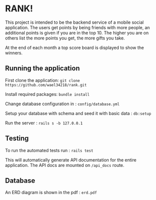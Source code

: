 # RANK!

This project is intended to be the backend service of a mobile social application. The users get points by being friends with more people, an additional points is given if you are in the top 10. The higher you are on others list the more points you get, the more gifts you take.

At the end of each month a top score board is displayed to show the winners.


## Running the application

First clone the application: `git clone https://github.com/wael34218/rank.git`

Install required packages: `bundle install`

Change database configuration in : `config/database.yml`

Setup your database with schema and seed it with basic data : `db:setup`

Run the server : `rails s -b 127.0.0.1`

## Testing

To run the automated tests run : `rails test`

This will automatically generate API documentation for the entire application. The API docs are mounted on `/api_docs` route.

## Database

An ERD diagram is shown in the pdf : `erd.pdf`

